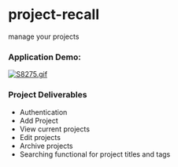 # project-recall
manage your projects

### Application Demo:
[![S8275.gif](https://s6.gifyu.com/images/S8275.gif)](https://gifyu.com/image/S8275)


### Project Deliverables

- Authentication
- Add Project
- View current projects
- Edit projects
- Archive projects
- Searching functional for project titles and tags
